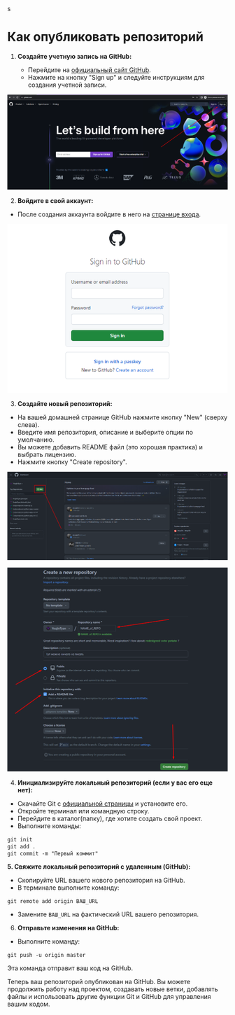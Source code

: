s

# Как опубликовать репозиторий

1. **Создайте учетную запись на GitHub:**

   * Перейдите на [официальный сайт GitHub](https://github.com/).
   * Нажмите на кнопку "Sign up" и следуйте инструкциям для создания учетной записи.

![1701273332538](image/github/1701273332538.png)

2. **Войдите в свой аккаунт:**

* После создания аккаунта войдите в него на [странице входа](https://github.com/login).

![1701273401956](image/github/1701273401956.png)

3. **Создайте новый репозиторий:**

* На вашей домашней странице GitHub нажмите кнопку "New" (сверху слева).
* Введите имя репозитория, описание и выберите опции по умолчанию.
* Вы можете добавить README файл (это хорошая практика) и выбрать лицензию.
* Нажмите кнопку "Create repository".

![1701273504458](image/github/1701273504458.png)

![1701274001047](image/github/1701274001047.png)

4. **Инициализируйте локальный репозиторий (если у вас его еще нет):**

* Скачайте Git с [официальной страницы](https://git-scm.com/download/win) и установите его.
* Откройте терминал или командную строку.
* Перейдите в каталог(папку), где хотите создать свой проект.
* Выполните команды:

```
git init
git add .
git commit -m "Первый коммит"
```

**5. Свяжите локальный репозиторий с удаленным (GitHub):**

* Скопируйте URL вашего нового репозитория на GitHub.
* В терминале выполните команду:

```
git remote add origin ВАШ_URL
```

* Замените `ВАШ_URL` на фактический URL вашего репозитория.

6. **Отправьте изменения на GitHub:**

* Выполните команду:

```
git push -u origin master
```

Эта команда отправит ваш код на GitHub.

Теперь ваш репозиторий опубликован на GitHub. Вы можете продолжить работу над проектом, создавать новые ветки, добавлять файлы и использовать другие функции Git и GitHub для управления вашим кодом.
